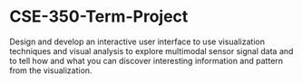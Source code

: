 # CSE-350-Term-Project
Design and develop an interactive user interface to use visualization techniques and visual analysis to explore multimodal sensor signal data and to tell how and what you can discover interesting information and pattern from the visualization.
